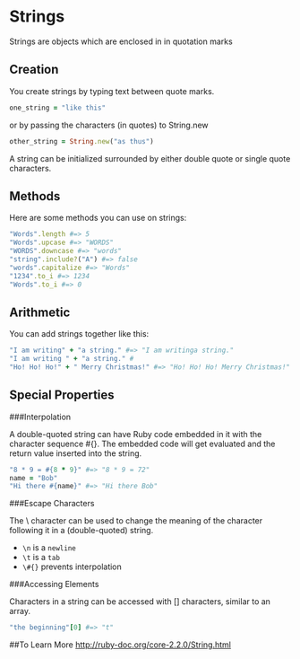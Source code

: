 # Strings

Strings are objects which are enclosed in in quotation marks

## Creation

You create strings by typing text between quote marks.
```ruby
one_string = "like this"
```
or by passing the characters (in quotes) to String.new
```ruby
other_string = String.new("as thus")
```
A string can be initialized surrounded by either double quote or single quote characters.

## Methods

Here are some methods you can use on strings:
```ruby
"Words".length #=> 5
"Words".upcase #=> "WORDS"
"WORDS".downcase #=> "words"
"string".include?("A") #=> false
"words".capitalize #=> "Words"
"1234".to_i #=> 1234
"Words".to_i #=> 0
```

## Arithmetic

You can add strings together like this:
```ruby
"I am writing" + "a string." #=> "I am writinga string."
"I am writing " + "a string." #
"Ho! Ho! Ho!" + " Merry Christmas!" #=> "Ho! Ho! Ho! Merry Christmas!"
```
## Special Properties

###Interpolation

A double-quoted string can have Ruby code embedded in it with the character sequence #{}. 
The embedded code will get evaluated and the return value inserted into the string.
```ruby
"8 * 9 = #{8 * 9}" #=> "8 * 9 = 72"
name = "Bob"
"Hi there #{name}" #=> "Hi there Bob"
```
###Escape Characters

The \ character can be used to change the meaning of the character following it in a (double-quoted) string.
* `\n` is a `newline`
* `\t` is a `tab`
* `\#{}` prevents interpolation

###Accessing Elements

Characters in a string can be accessed with [] characters, similar to an array.
```ruby
"the beginning"[0] #=> "t"
```

##To Learn More
http://ruby-doc.org/core-2.2.0/String.html
